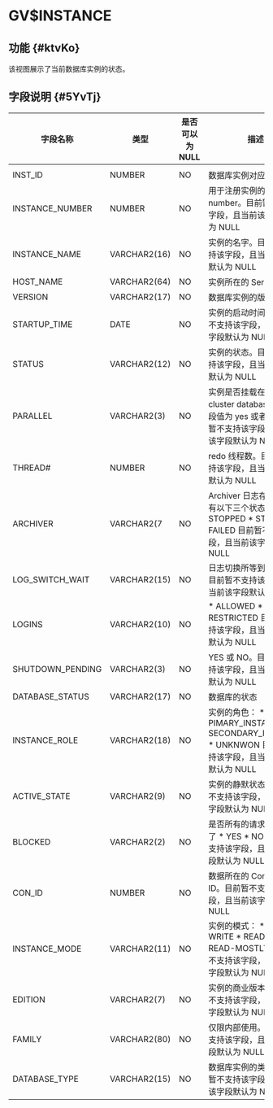 GV$INSTANCE 
================================



功能 {#ktvKo}
-----------

该视图展示了当前数据库实例的状态。

字段说明 {#5YvTj}
-------------



|     **字段名称**     |    **类型**    | **是否可以为NULL** |                                                                                                           **描述**                                                                                                            |
|------------------|--------------|---------------|-----------------------------------------------------------------------------------------------------------------------------------------------------------------------------------------------------------------------------|
|                  |              |               |                                                                                                                                                                                                                             |
| INST_ID          | NUMBER       | NO            | 数据库实例对应的 ID                                                                                                                                                                                                                 |
| INSTANCE_NUMBER  | NUMBER       | NO            | 用于注册实例的 instance number。目前暂不支持该字段，且当前该字段默认为 NULL                                                                                                                                                                            |
| INSTANCE_NAME    | VARCHAR2(16) | NO            | 实例的名字。目前暂不支持该字段，且当前该字段默认为 NULL                                                                                                                                                                                              |
| HOST_NAME        | VARCHAR2(64) | NO            | 实例所在的 Server 地址                                                                                                                                                                                                             |
| VERSION          | VARCHAR2(17) | NO            | 数据库实例的版本                                                                                                                                                                                                                    |
| STARTUP_TIME     | DATE         | NO            | 实例的启动时间。目前暂不支持该字段，且当前该字段默认为 NULL                                                                                                                                                                                            |
| STATUS           | VARCHAR2(12) | NO            | 实例的状态。目前暂不支持该字段，且当前该字段默认为 NULL                                                                                                                                                                                              |
| PARALLEL         | VARCHAR2(3)  | NO            | 实例是否挂载在一个 cluster database 上，字段值为 yes 或者 no。目前暂不支持该字段，且当前该字段默认为 NULL                                                                                                                                                        |
| THREAD#          | NUMBER       | NO            | redo 线程数。目前暂不支持该字段，且当前该字段默认为 NULL                                                                                                                                                                                           |
| ARCHIVER         | VARCHAR2(7   | NO            | Archiver 日志存储状态，有以下三个状态： * STOPPED   * STARTED   * FAILED    目前暂不支持该字段，且当前该字段默认为 NULL   |
| LOG_SWITCH_WAIT  | VARCHAR2(15) | NO            | 日志切换所等到的事件。目前暂不支持该字段，且当前该字段默认为 NULL                                                                                                                                                                                         |
| LOGINS           | VARCHAR2(10) | NO            | * ALLOWED   * RESTRICTED    目前暂不支持该字段，且当前该字段默认为 NULL                                                                                     |
| SHUTDOWN_PENDING | VARCHAR2(3)  | NO            | YES 或 NO。目前暂不支持该字段，且当前该字段默认为 NULL                                                                                                                                                                                           |
| DATABASE_STATUS  | VARCHAR2(17) | NO            | 数据库的状态                                                                                                                                                                                                                      |
| INSTANCE_ROLE    | VARCHAR2(18) | NO            | 实例的角色： * PIMARY_INSTANCE   * SECONDARY_INSTANCE   * UNKNWON    目前暂不支持该字段，且当前该字段默认为 NULL |
| ACTIVE_STATE     | VARCHAR2(9)  | NO            | 实例的静默状态。目前暂不支持该字段，且当前该字段默认为 NULL                                                                                                                                                                                            |
| BLOCKED          | VARCHAR2(2)  | NO            | 是否所有的请求都被阻塞了 * YES   * NO    目前暂不支持该字段，且当前该字段默认为 NULL                                                                    |
| CON_ID           | NUMBER       | NO            | 数据所在的 Container ID。目前暂不支持该字段，且当前该字段默认为 NULL                                                                                                                                                                                 |
| INSTANCE_MODE    | VARCHAR2(11) | NO            | 实例的模式： * READ-WRITE   * READ-ONLY   * READ-MOSTLY    目前暂不支持该字段，且当前该字段默认为 NULL           |
| EDITION          | VARCHAR2(7)  | NO            | 实例的商业版本。目前暂不支持该字段，且当前该字段默认为 NULL                                                                                                                                                                                            |
| FAMILY           | VARCHAR2(80) | NO            | 仅限内部使用。目前暂不支持该字段，且当前该字段默认为 NULL                                                                                                                                                                                             |
| DATABASE_TYPE    | VARCHAR2(15) | NO            | 数据库实例的类型。目前暂不支持该字段，且当前该字段默认为 NULL                                                                                                                                                                                           |



